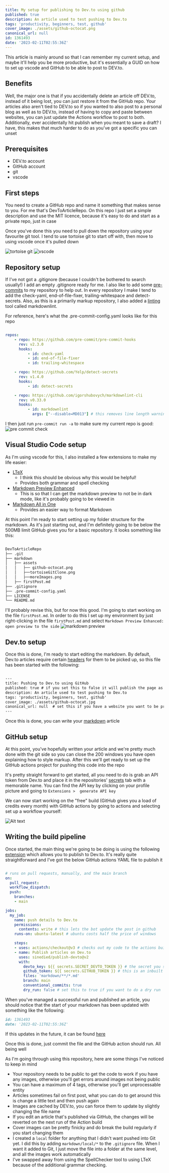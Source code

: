 ```yaml
---
title: My setup for publishing to Dev.to using github
published: true
description: An article used to test pushing to Dev.to
tags: 'productivity, beginners, test, github'
cover_image: ./assets/github-octocat.png
canonical_url: null
id: 1361493
date: '2023-02-11T02:55:36Z'
---
```


This article is mainly around so that I can remember my current setup, and maybe it'll help you be more productive, but it's essentially a GUID on how to set up vscode and GitHub to be able to post to DEV.to.

## Benefits

Well, the major one is that if you accidentally delete an article off DEV.to, instead of it being lost, you can just restore it from the GitHub repo.  Your articles also aren't tied to DEV.to so if you wanted to also post to a personal blog as well as to DEV.to, instead of having to copy and paste between websites, you can just update the Actions workflow to post to both.  Additionally, ever accidentally hit publish when you meant to save a draft? I have, this makes that much harder to do as you've got a specific you can unset

## Prerequisites

- DEV.to account
- GitHub account
- git
- vscode

## First steps

You need to create a GitHub repo and name it something that makes sense to you. For me that's DevToArticleRepo. On this repo I just set a simple description and use the MIT licence, because it's easy to do and start as a private repo, just in case

Once you've done this you need to pull down the repository using your favourite git tool.  I tend to use tortoise git to start off with, then move to using vscode once it's pulled down

![tortoise git](assets/tortoiseGitClone.png)
![vscode](assets/vscodeGitcommit.png)

## Repository setup

If I've not got a .gitignore (because I couldn't be bothered to search usually!) I add an empty .gitignore ready for me. I also like to add some [pre-commits](https://pre-commit.com/) to my repository to help out.  In every repository I make I tend to add the check-yaml, end-of-file-fixer, trailing-whitespace and detect-secrets.  Also, as this is a primarily markup repository, I also added a [linting](https://www.freecodecamp.org/news/what-is-linting-and-how-can-it-save-you-time/) tool called markdownlint.

For reference, here's what the .pre-commit-config.yaml looks like for this repo

```yaml

repos:
    - repo: https://github.com/pre-commit/pre-commit-hooks
      rev: v2.3.0
      hooks:
          - id: check-yaml
          - id: end-of-file-fixer
          - id: trailing-whitespace

    - repo: https://github.com/Yelp/detect-secrets
      rev: v1.4.0
      hooks:
          - id: detect-secrets

    - repo: https://github.com/igorshubovych/markdownlint-cli
      rev: v0.33.0
      hooks:
          - id: markdownlint
            args: ["--disable=MD013"] # this removes line length warnings

```

I then just run `pre-commit run -a` to make sure my current repo is good:
![pre commit check](assets/preCommitCheck.png)

## Visual Studio Code setup

As I'm using vscode for this, I also installed a few extensions to make my life easier:

- [LTeX](https://marketplace.visualstudio.com/items?itemName=valentjn.vscode-ltex)
  - I think this should be obvious why this would be helpful!
  - Provides both grammar and spell checking
- [Markdown Preview Enhanced](https://marketplace.visualstudio.com/items?itemName=shd101wyy.markdown-preview-enhanced)
  - This is so that I can get the markdown preview to not be in dark mode, like it's probably going to be viewed in
- [Markdown All in One](https://marketplace.visualstudio.com/items?itemName=yzhang.markdown-all-in-one)
  - Provides an easier way to format Markdown

At this point I'm ready to start setting up my folder structure for the markdown.  As it's just starting out, and I'm definitely going to be below the 500MB limit GitHub gives you for a basic repository. It looks something like this:

```markdown

DevToArticleRepo
├── .git
├── markdown
│   ├── assets
│   │   ├── github-octocat.png
│   │   ├──tortoiseGitClone.png
│   │   ├──moreImages.png
│   ├── firstPost.md
├── .gitignore
├── .pre-commit-config.yaml
├── LICENSE
└── README.md

```

I'll probably revise this, but for now this good. I'm going to start working on the file `firstPost.md`. In order to do this I set up my environment by just right-clicking in the file `firstPost.md` and select `Markdown Preview Enhanced: open preview to the side`
![markdown preview](assets/markdownPreview.png)

## Dev.to setup

Once this is done, I'm ready to start editing the markdown. By default, Dev.to articles require certain [headers](https://github.com/sinedied/devto-github-template/blob/main/posts/example.md) for them to be picked up, so this file has been started with the following:

```markdown

---
title: Pushing to Dev.to using GitHub
published: true # if you set this to false it will publish the page as a draft
description: An article used to test pushing to Dev.to
tags: 'productivity, beginners, test, github'
cover_image: ./assets/github-octocat.jpg
canonical_url: null  # set this if you have a website you want to be promoted
---

```

Once this is done, you can write your [markdown](https://github.com/adam-p/markdown-here/wiki/Markdown-Cheatsheet) article

## GitHub setup

At this point, you've hopefully written your article and we're pretty much done with the git side so you can close the 200 windows you have open explaining how to style markup. After this we'll get ready to set up the GitHub actions project for pushing this code into the repo

It's pretty straight forward to get started, all you need to do is grab an API token from Dev.to and place it in the repositories' [secrets](https://docs.github.com/en/actions/security-guides/encrypted-secrets) tab with a memorable name.  You can find the API key by clicking on your profile picture and going to `Extensions >  generate API key`

We can now start working on the "free" build (GitHub gives you a load of credits every month) with GitHub actions by going to actions and selecting set up a workflow yourself:

![Alt text](assets/githubActionsSetup.png)

## Writing the build pipeline

Once started, the main thing we're going to be doing is using the following [extension](https://github.com/marketplace/actions/publish-to-dev-to) which allows you to publish to Dev.to.  It's really quite straightforward and I've got the below GitHub actions YAML file to publish it

```yaml

# runs on pull requests, manually, and the main branch
on:
  pull_request:
  workflow_dispatch:
  push:
    branches:
    - main

jobs:
  my_job:
    name: push details to Dev.to
    permissions:
      contents: write # this lets the bot update the post in github
    runs-on: ubuntu-latest # ubuntu costs half the price of windows

    steps:
    - uses: actions/checkout@v3 # checks out my code to the actions build
    - name: Publish articles on Dev.to
      uses: sinedied/publish-devto@v2
      with:
        devto_key: ${{ secrets.SECRET_DEVTO_TOKEN }} # the secret you setup
        github_token: ${{ secrets.GITHUB_TOKEN }} # this is an inbuilt secret by github
        files: 'markdown/**/*.md'
        branch: main
        conventional_commits: true
        dry_run: false # set this to true if you want to do a dry run

```

When you've managed a successful run and published an article, you should notice that the start of your markdown has been updated with something like the following:

```markdown
id: 1361493
date: '2023-02-11T02:55:36Z'
```

If this updates in the future, it can be found [here](https://github.com/jlewis92/DevToArticleRepo/blob/main/.github/workflows/main.yml)

Once this is done, just commit the file and the GitHub action should run.  All being well

As I'm going through using this repository, here are some things I've noticed to keep in mind

- Your repository needs to be public to get the code to work if you have any images, otherwise you'll get errors around images not being public
- You can have a maximum of 4 tags, otherwise you'll get unprocessable entity
- Articles sometimes fail on first post, what you can do to get around this is change a little text and then push again
- Images are cached by DEV.to, you can force them to update by slightly changing the file name
- If you edit an article that's published via GitHub, the changes will be reverted on the next run of the Action build
- Cover images can be pretty finicky and do break the build regularly if you start changing them
- I created a `local` folder for anything that I didn't want pushed into Git yet.  I did this by adding `markdown/local/*` to the `.gitignore` file.  When I want it added to Git, I just move the file into a folder at the same level, and all the images work automatically
- I've swapped away from using the SpellChecker tool to using LTeX because of the additional grammar checking.

